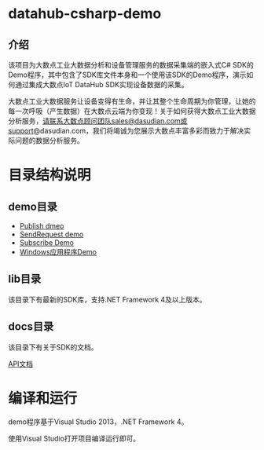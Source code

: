 # datahub-csharp-demo

## 介绍

该项目为大数点工业大数据分析和设备管理服务的数据采集端的嵌入式C# SDK的Demo程序，其中包含了SDK库文件本身和一个使用该SDK的Demo程序，演示如何通过集成大数点IoT DataHub SDK实现设备数据的采集。

大数点工业大数据服务让设备变得有生命，并让其整个生命周期为你管理，让她的每一次呼吸（产生数据）在大数点云端为你变现！关于如何获得大数点工业大数据分析服务，请联系大数点顾问团队sales@dasudian.com或support@dasudian.com，我们将竭诚为您展示大数点丰富多彩而致力于解决实际问题的数据分析服务。


# 目录结构说明

## demo目录

- [Publish dmeo](./demo/PublishDemo.cs)
- [SendRequest demo](./demo/SendRequestDemo.cs)
- [Subscribe Demo](./demo/SubscribeDemo.cs)
- [Windows应用程序Demo](./demo/DataHubDemo.cs)

## lib目录
该目录下有最新的SDK库，支持.NET Framework 4及以上版本。

## docs目录
该目录下有关于SDK的文档。

[API文档](./docs/API.md)

# 编译和运行

demo程序基于Visual Studio 2013，.NET Framework 4。

使用Visual Studio打开项目编译运行即可。
